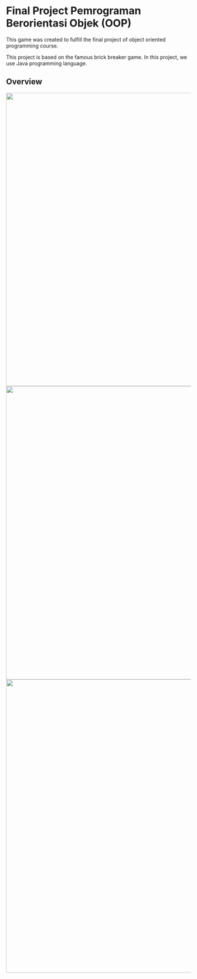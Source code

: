 # Final Project Pemrograman Berorientasi Objek (OOP)
This game was created to fulfill the final project of object oriented programming course.

This project is based on the famous brick breaker game. In this project, we use Java programming language.

## Overview

<p align="center">
  <img width="600" height="800" src=https://user-images.githubusercontent.com/72701806/146869219-27ecf3b7-fb7f-4f12-a3f6-dbbb544fd62d.jpg>
  <img width="600" height="800" src=https://user-images.githubusercontent.com/72701806/146869246-ce05ea52-95c0-479c-a40b-cfaf4718d582.jpg>
  <img width="600" height="800" src=https://user-images.githubusercontent.com/72701806/146868699-3f051ff9-cb4e-487e-bb65-9965ec31b472.jpg>
</p>
